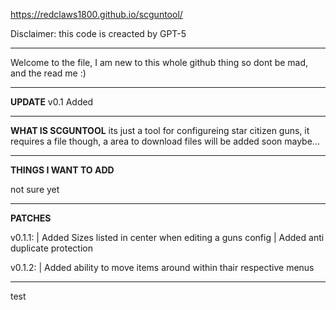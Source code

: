 https://redclaws1800.github.io/scguntool/

Disclaimer: this code is creacted by GPT-5

---

Welcome to the file, I am new to this whole github thing so dont be mad, and the read me :)

---

**UPDATE**
v0.1 Added

---

**WHAT IS SCGUNTOOL**
its just a tool for configureing star citizen guns, it requires a file though, a area to download files will be added soon maybe...

---

**THINGS I WANT TO ADD**

not sure yet

---

**PATCHES**

v0.1.1:
| Added Sizes listed in center when editing a guns config
| Added anti duplicate protection

v0.1.2:
| Added ability to move items around within thair respective menus

---
test
